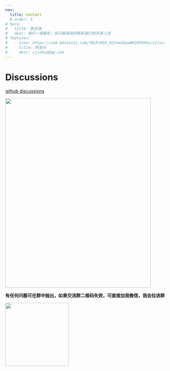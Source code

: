 ```yaml
---
nav:
  title: Contact
  # order: 3
# hero:
#   title: 联系我
#   desc: 我们一直都在，有问题请及时联系我们的开发人员
# features:
#   - icon: https://ss0.bdstatic.com/70cFvHSh_Q1YnxGkpoWK1HF6hhy/it/u=3100469545,1592579793&fm=26&gp=0.jpg
#     title: 陈金伙
#     desc: cjinhuo@qq.com
---
```


# Discussions

[github discussions](https://github.com/mitojs/mitojs/discussions)

<img src="https://files.catbox.moe/622wfx.jpg" width="460" height="600">


**有任何问题可在群中抛出，如果交流群二维码失效，可直接加我微信，我会拉进群**

<img src="https://files.catbox.moe/j8wnqz.jpg" width="200" height="200"></img>
